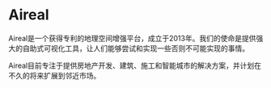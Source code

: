 # Aireal

Aireal是一个获得专利的地理空间增强平台，成立于2013年。我们的使命是提供强大的自助式可视化工具，让人们能够尝试和实现一些否则不可能实现的事情。

Aireal目前专注于提供房地产开发、建筑、施工和智能城市的解决方案，并计划在不久的将来扩展到邻近市场。
